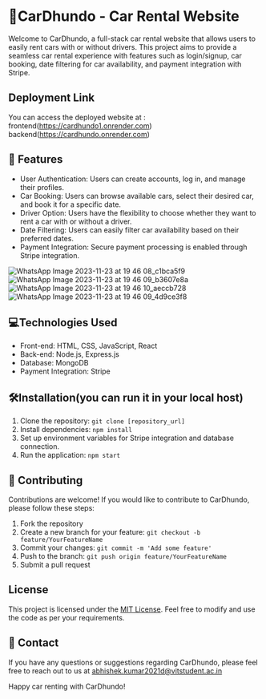 

# 🚗CarDhundo - Car Rental Website

Welcome to CarDhundo, a full-stack car rental website that allows users to easily rent cars with or without drivers. This project aims to provide a seamless car rental experience with features such as login/signup, car booking, date filtering for car availability, and payment integration with Stripe.

## Deployment Link

You can access the deployed website at : frontend(https://cardhundo1.onrender.com)
backend(https://cardhundo.onrender.com)

## 🚀 Features

- User Authentication: Users can create accounts, log in, and manage their profiles.
- Car Booking: Users can browse available cars, select their desired car, and book it for a specific date.
- Driver Option: Users have the flexibility to choose whether they want to rent a car with or without a driver.
- Date Filtering: Users can easily filter car availability based on their preferred dates.
- Payment Integration: Secure payment processing is enabled through Stripe integration.

![WhatsApp Image 2023-11-23 at 19 46 08_c1bca5f9](https://github.com/Vyshnav31/CarDhundo/assets/91794397/953e9852-dec9-42e0-b893-3a5d35cb21f0)
![WhatsApp Image 2023-11-23 at 19 46 09_b3607e8a](https://github.com/Vyshnav31/CarDhundo/assets/91794397/ab21cf23-af01-42c3-8acd-39b2a1fe49a5)
![WhatsApp Image 2023-11-23 at 19 46 10_aeccb728](https://github.com/Vyshnav31/CarDhundo/assets/91794397/d4653a98-9192-4587-820d-82892dafa6e5)
![WhatsApp Image 2023-11-23 at 19 46 09_4d9ce3f8](https://github.com/Vyshnav31/CarDhundo/assets/91794397/5dfd1378-ef0f-4e8c-af30-bb8ec1413127)

## 💻Technologies Used

- Front-end: HTML, CSS, JavaScript, React
- Back-end: Node.js, Express.js
- Database: MongoDB
- Payment Integration: Stripe

## 🛠️Installation(you can run it in your local host)

1. Clone the repository: `git clone [repository_url]`
2. Install dependencies: `npm install`
3. Set up environment variables for Stripe integration and database connection.
4. Run the application: `npm start`

## 🤝 Contributing

Contributions are welcome! If you would like to contribute to CarDhundo, please follow these steps:

1. Fork the repository
2. Create a new branch for your feature: `git checkout -b feature/YourFeatureName`
3. Commit your changes: `git commit -m 'Add some feature'`
4. Push to the branch: `git push origin feature/YourFeatureName`
5. Submit a pull request

## License

This project is licensed under the [MIT License](insert_license_link_here). Feel free to modify and use the code as per your requirements.

## 📧 Contact

If you have any questions or suggestions regarding CarDhundo, please feel free to reach out to us at abhishek.kumar2021d@vitstudent.ac.in

Happy car renting with CarDhundo!
